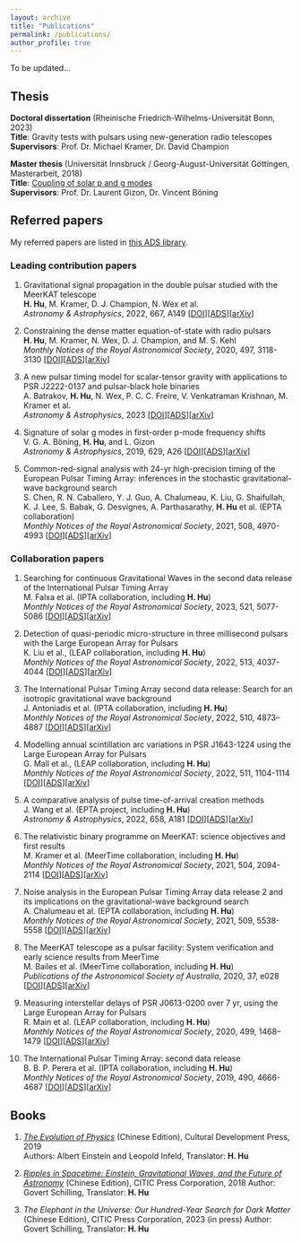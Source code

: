 ```yaml
---
layout: archive
title: "Publications"
permalink: /publications/
author_profile: true
---
```


To be updated...

## Thesis
<b>Doctoral dissertation</b> (Rheinische Friedrich-Wilhelms-Universität Bonn, 2023)\
<b>Title</b>: Gravity tests with pulsars using new-generation radio telescopes\
<b>Supervisors</b>: Prof. Dr. Michael Kramer, Dr. David Champion

<b>Master thesis</b> (Universität Innsbruck / Georg-August-Universität Göttingen, Masterarbeit, 2018)\
<b>Title</b>: [Coupling of solar p and g modes](https://diglib.uibk.ac.at/ulbtirolhs/content/titleinfo/2833765)\
<b>Supervisors</b>: Prof. Dr. Laurent Gizon, Dr. Vincent Böning

## Referred papers 
My referred papers are listed in [this ADS library](https://ui.adsabs.harvard.edu/user/libraries/F-uwfqs5SweTjz3cFKtoSg).
### Leading contribution papers
1. Gravitational signal propagation in the double pulsar studied with the MeerKAT telescope\
   **H. Hu**, M. Kramer, D. J. Champion, N. Wex et al.\
   *Astronomy & Astrophysics*, 2022, 667, A149 [[DOI](https://doi.org/10.1051/0004-6361/202244825)][[ADS](https://ui.adsabs.harvard.edu/abs/2022A%26A...667A.149H/abstract)][[arXiv](https://arxiv.org/abs/2209.11798)]

2. Constraining the dense matter equation-of-state with radio pulsars\
   **H. Hu**, M. Kramer, N. Wex, D. J. Champion, and M. S. Kehl\
   *Monthly Notices of the Royal Astronomical Society*, 2020, 497, 3118-3130 [[DOI](https://doi.org/10.1093/mnras/staa2107)][[ADS](https://ui.adsabs.harvard.edu/abs/2020MNRAS.497.3118H/abstract)][[arXiv](https://arxiv.org/abs/2007.07725)]

3. A new pulsar timing model for scalar-tensor gravity with applications to PSR J2222-0137 and pulsar-black hole binaries\
   A. Batrakov, **H. Hu**, N. Wex, P. C. C. Freire, V. Venkatraman Krishnan, M. Kramer et al.\
   *Astronomy & Astrophysics*, 2023 [[DOI](https://doi.org/10.1051/0004-6361/202245246)][[ADS](https://ui.adsabs.harvard.edu/abs/2023arXiv230303824B/abstract)][[arXiv](https://arxiv.org/abs/2303.03824)]

4. Signature of solar g modes in first-order p-mode frequency shifts\
   V. G. A. Böning, **H. Hu**, and L. Gizon\
   *Astronomy & Astrophysics*, 2019, 629, A26 [[DOI](https://doi.org/10.1051/0004-6361/201935434)][[ADS](https://ui.adsabs.harvard.edu/abs/2019A%26A...629A..26B/abstract)][[arXiv](https://arxiv.org/abs/1907.02379)] 

5. Common-red-signal analysis with 24-yr high-precision timing of the European Pulsar Timing Array: inferences in the stochastic gravitational-wave background search\
   S. Chen, R. N. Caballero, Y. J. Guo, A. Chalumeau, K. Liu, G. Shaifullah, K. J. Lee, S. Babak, G. Desvignes, A. Parthasarathy, **H. Hu** et al. (EPTA collaboration)\
   *Monthly Notices of the Royal Astronomical Society*, 2021, 508, 4970-4993 [[DOI](https://doi.org/10.1093/mnras/stab2833)][[ADS](https://ui.adsabs.harvard.edu/abs/2021MNRAS.508.4970C/abstract)][[arXiv](https://arxiv.org/abs/2110.13184)]

### Collaboration papers
1.  Searching for continuous Gravitational Waves in the second data release of the International Pulsar Timing Array\
    M. Falxa et al. (IPTA collaboration, including **H. Hu**)\
    *Monthly Notices of the Royal Astronomical Society*, 2023, 521, 5077-5086 [[DOI](https://doi.org/10.1093/mnras/stad812)][[ADS](https://ui.adsabs.harvard.edu/abs/2023MNRAS.521.5077F/abstract)][[arXiv](https://arxiv.org/abs/2303.10767)]

2.  Detection of quasi-periodic micro-structure in three millisecond pulsars with the Large European Array for Pulsars\
    K. Liu et al., (LEAP collaboration, including **H. Hu**)\
    *Monthly Notices of the Royal Astronomical Society*, 2022, 513, 4037-4044 [[DOI](https://doi.org/10.1093/mnras/stac1082)][[ADS](https://ui.adsabs.harvard.edu/abs/2022MNRAS.513.4037L/abstract)][[arXiv](https://arxiv.org/abs/2206.10045)]

3.  The International Pulsar Timing Array second data release: Search for an isotropic gravitational wave background\
    J. Antoniadis et al. (IPTA collaboration, including **H. Hu**)\
    *Monthly Notices of the Royal Astronomical Society*, 2022, 510, 4873–4887 [[DOI](https://doi.org/10.1093/mnras/stab3418)][[ADS](https://ui.adsabs.harvard.edu/abs/2022MNRAS.510.4873A/abstract)][[arXiv](https://arxiv.org/abs/2201.03980)]
   
4.  Modelling annual scintillation arc variations in PSR J1643-1224 using the Large European Array for Pulsars\
    G. Mall et al., (LEAP collaboration, including **H. Hu**)\
    *Monthly Notices of the Royal Astronomical Society*, 2022, 511, 1104-1114 [[DOI](https://doi.org/10.1093/mnras/stac096)][[ADS](https://ui.adsabs.harvard.edu/abs/2022MNRAS.511.1104M/abstract)][[arXiv](https://arxiv.org/abs/2201.04245)]

5.  A comparative analysis of pulse time-of-arrival creation methods\
    J. Wang et al. (EPTA project, including **H. Hu**)\
    *Astronomy & Astrophysics*, 2022, 658, A181 [[DOI](https://doi.org/10.1051/0004-6361/202141121)][[ADS](https://ui.adsabs.harvard.edu/abs/2022A%26A...658A.181W/abstract)][[arXiv](https://arxiv.org/abs/2111.13482)]

6.  The relativistic binary programme on MeerKAT: science objectives and first results\
    M. Kramer et al. (MeerTime collaboration, including **H. Hu**)\
    *Monthly Notices of the Royal Astronomical Society*, 2021, 504, 2094-2114 [[DOI](https://doi.org/10.1093/mnras/stab375)][[ADS](https://ui.adsabs.harvard.edu/abs/2021MNRAS.504.2094K/abstract)][[arXiv](https://arxiv.org/abs/2102.05160)]

7.  Noise analysis in the European Pulsar Timing Array data release 2 and its implications on the gravitational-wave background search\
    A. Chalumeau et al. (EPTA collaboration, including **H. Hu**)\
    *Monthly Notices of the Royal Astronomical Society*, 2021, 509, 5538-5558 [[DOI](https://doi.org/10.1093/mnras/stab3283)][[ADS](https://ui.adsabs.harvard.edu/abs/2022MNRAS.509.5538C/abstract)][[arXiv](https://arxiv.org/abs/2111.05186)] 

8.  The MeerKAT telescope as a pulsar facility: System verification and early science results from MeerTime\
    M. Bailes et al. (MeerTime collaboration, including **H. Hu**)\
    *Publications of the Astronomical Society of Australia*, 2020, 37, e028 [[DOI](https://doi.org/10.1017/pasa.2020.19)][[ADS](https://ui.adsabs.harvard.edu/abs/2020PASA...37...28B/abstract)][[arXiv](https://arxiv.org/abs/2005.14366)]  

9.  Measuring interstellar delays of PSR J0613-0200 over 7 yr, using the Large European Array for Pulsars\
    R. Main et al. (LEAP collaboration, including **H. Hu**)\
    *Monthly Notices of the Royal Astronomical Society*, 2020, 499, 1468–1479 [[DOI](https://doi.org/10.1093/mnras/staa2955)][[ADS](https://ui.adsabs.harvard.edu/abs/2020MNRAS.499.1468M/abstract)][[arXiv](https://arxiv.org/abs/2009.10707)]

10. The International Pulsar Timing Array: second data release\
    B. B. P. Perera et al. (IPTA collaboration, including **H. Hu**)\
    *Monthly Notices of the Royal Astronomical Society*, 2019, 490, 4666-4687 [[DOI](https://doi.org/10.1093/mnras/stz2857)][[ADS](https://ui.adsabs.harvard.edu/abs/2019MNRAS.490.4666P/abstract)][[arXiv](https://arxiv.org/abs/1909.04534)]  

## Books
1. *[The Evolution of Physics](https://isbnsearch.org/isbn/9787514227185)* (Chinese Edition), Cultural Development Press, 2019\
   Authors: Albert Einstein and Leopold Infeld, Translator: **H. Hu**
   
2. *[Ripples in Spacetime: Einstein, Gravitational Waves, and the Future of Astronomy](https://isbnsearch.org/isbn/9787508690629)*
(Chinese Edition), CITIC Press Corporation, 2018
   Author: Govert Schilling, Translator: **H. Hu**

3. *The Elephant in the Universe: Our Hundred-Year Search for Dark Matter* (Chinese
Edition), CITIC Press Corporation, 2023 (in press)
   Author: Govert Schilling, Translator: **H. Hu**
